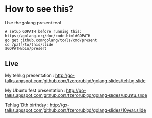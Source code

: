 # How to see this?

Use the golang present tool 
```
# setup GOPATH before running this: https://golang.org/doc/code.html#GOPATH
go get github.com/golang/tools/cmd/present
cd /path/to/this/slide
$GOPATH/bin/present
```

## Live

My tehlug presentation :  http://go-talks.appspot.com/github.com/fzerorubigd/golang-slides/tehlug.slide

My Ubuntu fest presentation : http://go-talks.appspot.com/github.com/fzerorubigd/golang-slides/ubuntu.slide

Tehlug 10th birthday : http://go-talks.appspot.com/github.com/fzerorubigd/golang-slides/10year.slide
